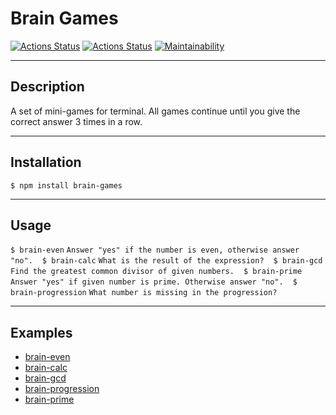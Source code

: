 # Brain Games
[![Actions Status](https://github.com/vvpeters/frontend-project-lvl1/workflows/hexlet-check/badge.svg)](https://github.com/vvpeters/frontend-project-lvl1/actions)
[![Actions Status](https://github.com/vvpeters/frontend-project-lvl1/workflows/Node%20CI/badge.svg)](https://github.com/vvpeters/frontend-project-lvl1/actions)
[![Maintainability](https://api.codeclimate.com/v1/badges/a99a88d28ad37a79dbf6/maintainability)](https://codeclimate.com/github/codeclimate/codeclimate/maintainability)

***
## Description
A set of  mini-games for terminal. All games continue until you give the correct answer 3 times in a row.
***
## Installation
```$ npm install brain-games```
***
## Usage
```$ brain-even```
```Answer "yes" if the number is even, otherwise answer "no".```
``` ```
```$ brain-calc```
```What is the result of the expression?```
``` ```
```$ brain-gcd```
```Find the greatest common divisor of given numbers.```
``` ```
```$ brain-prime```
```Answer "yes" if given number is prime. Otherwise answer "no".```
``` ```
```$ brain-progression```
```What number is missing in the progression?```

***
## Examples 
 - [brain-even](https://asciinema.org/a/1t65ztA3g4HmBxMf09PtiA5Ex)
 - [brain-calc](https://asciinema.org/a/KMg88wgBLQkMOH2IogpoaJXI2)
 - [brain-gcd](https://asciinema.org/a/NzsnNoclkttuNHr0ZOof8fWqS)
 - [brain-progression](https://asciinema.org/a/nP5A0jHmtbbhOEfLsqcHrFKPH)
 - [brain-prime](https://asciinema.org/a/K21RYIGjFfGEvT1A9Trn3alcD)
